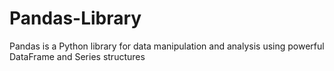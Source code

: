 # Pandas-Library
Pandas is a Python library for data manipulation and analysis using powerful DataFrame and Series structures

